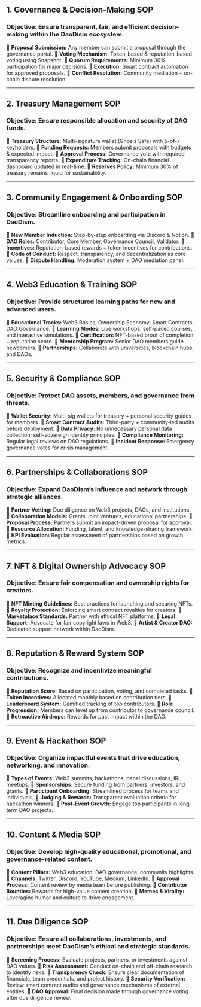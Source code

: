 ## **1\. Governance & Decision-Making SOP**

### **Objective: Ensure transparent, fair, and efficient decision-making within the DaoDism ecosystem.**

🔹 **Proposal Submission:** Any member can submit a proposal through the governance portal. 🔹 **Voting Mechanism:** Token-based & reputation-based voting using Snapshot. 🔹 **Quorum Requirements:** Minimum 30% participation for major decisions. 🔹 **Execution:** Smart contract automation for approved proposals. 🔹 **Conflict Resolution:** Community mediation \+ on-chain dispute resolution.

---

## **2\. Treasury Management SOP**

### **Objective: Ensure responsible allocation and security of DAO funds.**

🔹 **Treasury Structure:** Multi-signature wallet (Gnosis Safe) with 5-of-7 keyholders. 🔹 **Funding Requests:** Members submit proposals with budgets & expected impact. 🔹 **Approval Process:** Governance vote with required transparency reports. 🔹 **Expenditure Tracking:** On-chain financial dashboard updated in real-time. 🔹 **Reserves Policy:** Minimum 30% of treasury remains liquid for sustainability.

---

## **3\. Community Engagement & Onboarding SOP**

### **Objective: Streamline onboarding and participation in DaoDism.**

🔹 **New Member Induction:** Step-by-step onboarding via Discord & Notion. 🔹 **DAO Roles:** Contributor, Core Member, Governance Council, Validator. 🔹 **Incentives:** Reputation-based rewards \+ token incentives for contributions. 🔹 **Code of Conduct:** Respect, transparency, and decentralization as core values. 🔹 **Dispute Handling:** Moderation system \+ DAO mediation panel.

---

## **4\. Web3 Education & Training SOP**

### **Objective: Provide structured learning paths for new and advanced users.**

🔹 **Educational Tracks:** Web3 Basics, Ownership Economy, Smart Contracts, DAO Governance. 🔹 **Learning Modes:** Live workshops, self-paced courses, and interactive simulations. 🔹 **Certification:** NFT-based proof of completion \+ reputation score. 🔹 **Mentorship Program:** Senior DAO members guide newcomers. 🔹 **Partnerships:** Collaborate with universities, blockchain hubs, and DAOs.

---

## **5\. Security & Compliance SOP**

### **Objective: Protect DAO assets, members, and governance from threats.**

🔹 **Wallet Security:** Multi-sig wallets for treasury \+ personal security guides for members. 🔹 **Smart Contract Audits:** Third-party \+ community-led audits before deployment. 🔹 **Data Privacy:** No unnecessary personal data collection; self-sovereign identity principles. 🔹 **Compliance Monitoring:** Regular legal reviews on DAO regulations. 🔹 **Incident Response:** Emergency governance votes for crisis management.

---

## **6\. Partnerships & Collaborations SOP**

### **Objective: Expand DaoDism’s influence and network through strategic alliances.**

🔹 **Partner Vetting:** Due diligence on Web3 projects, DAOs, and institutions. 🔹 **Collaboration Models:** Grants, joint ventures, educational partnerships. 🔹 **Proposal Process:** Partners submit an impact-driven proposal for approval. 🔹 **Resource Allocation:** Funding, talent, and knowledge-sharing framework. 🔹 **KPI Evaluation:** Regular assessment of partnerships based on growth metrics.

---

## **7\. NFT & Digital Ownership Advocacy SOP**

### **Objective: Ensure fair compensation and ownership rights for creators.**

🔹 **NFT Minting Guidelines:** Best practices for launching and securing NFTs. 🔹 **Royalty Protection:** Enforcing smart contract royalties for creators. 🔹 **Marketplace Standards:** Partner with ethical NFT platforms. 🔹 **Legal Support:** Advocate for fair copyright laws in Web3. 🔹 **Artist & Creator DAO:** Dedicated support network within DaoDism.

---

## **8\. Reputation & Reward System SOP**

### **Objective: Recognize and incentivize meaningful contributions.**

🔹 **Reputation Score:** Based on participation, voting, and completed tasks. 🔹 **Token Incentives:** Allocated monthly based on contribution tiers. 🔹 **Leaderboard System:** Gamified tracking of top contributors. 🔹 **Role Progression:** Members can level up from contributor to governance council. 🔹 **Retroactive Airdrops:** Rewards for past impact within the DAO.

---

## **9\. Event & Hackathon SOP**

### **Objective: Organize impactful events that drive education, networking, and innovation.**

🔹 **Types of Events:** Web3 summits, hackathons, panel discussions, IRL meetups. 🔹 **Sponsorships:** Secure funding from partners, investors, and grants. 🔹 **Participant Onboarding:** Streamlined process for teams and individuals. 🔹 **Judging & Rewards:** Transparent evaluation criteria for hackathon winners. 🔹 **Post-Event Growth:** Engage top participants in long-term DAO projects.

---

## **10\. Content & Media SOP**

### **Objective: Develop high-quality educational, promotional, and governance-related content.**

🔹 **Content Pillars:** Web3 education, DAO governance, community highlights. 🔹 **Channels:** Twitter, Discord, YouTube, Medium, LinkedIn. 🔹 **Approval Process:** Content review by media team before publishing. 🔹 **Contributor Bounties:** Rewards for high-value content creation. 🔹 **Memes & Virality:** Leveraging humor and culture to drive engagement.

---

## **11\. Due Diligence SOP**

### **Objective: Ensure all collaborations, investments, and partnerships meet DaoDism’s ethical and strategic standards.**

🔹 **Screening Process:** Evaluate projects, partners, or investments against DAO values. 🔹 **Risk Assessment:** Conduct on-chain and off-chain research to identify risks. 🔹 **Transparency Check:** Ensure clear documentation of financials, team credentials, and project history. 🔹 **Security Verification:** Review smart contract audits and governance mechanisms of external entities. 🔹 **DAO Approval:** Final decision made through governance voting after due diligence review.